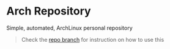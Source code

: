 # Arch Repository

Simple, automated, ArchLinux personal repository

> Check the [repo branch](https://gitlab.com/VitorVasconcellos/arch-repo) for instruction on how to use this


